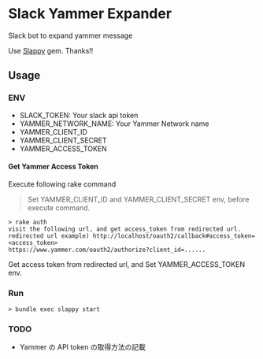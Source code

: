 # Slack Yammer Expander

Slack bot to expand yammer message 

Use [Slappy](https://github.com/wakaba260/slappy) gem. Thanks!!

## Usage

### ENV

- SLACK_TOKEN: Your slack api token
- YAMMER_NETWORK_NAME: Your Yammer Network name
- YAMMER_CLIENT_ID
- YAMMER_CLIENT_SECRET
- YAMMER_ACCESS_TOKEN

#### Get Yammer Access Token

Execute following rake command

> Set YAMMER_CLIENT_ID and YAMMER_CLIENT_SECRET env, before execute command.

```
> rake auth
visit the following url, and get access_token from redirected url.
redirected url example) http://localhost/oauth2/callback#access_token=<access_token>
https://www.yammer.com/oauth2/authorize?client_id=......
```

Get access token from redirected url, and Set YAMMER_ACCESS_TOKEN env.

### Run

```
> bundle exec slappy start
```

### TODO

- Yammer の API token の取得方法の記載
